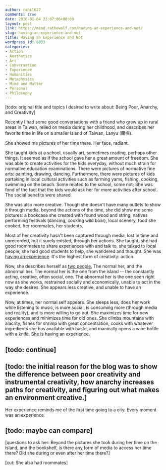 ```yaml
---
author: rahil627
comments: true
date: 2016-01-04 23:07:06+00:00
layout: post
link: https://mind.rathewolf.com/having-an-experience-and-not/
slug: having-an-experience-and-not
title: Having an Experience and Not
wordpress_id: 6033
categories:
- Action
- Aesthetics
- Art
- Conversation
- Experience
- Humanities
- Metaphysics
- Mind and Matter
- Personal
- Philosophy
---
```


[todo: original title and topics I desired to write about: Being Poor, Anarchy, and Creativity]

Recently I had some good conversations with a friend who grew up in rural areas in Taiwan, relied on media during her childhood, and describes her favorite time in life on a smaller island of Taiwan, Lanyu (蘭嶼).

She showed me pictures of her time there. Her face, radiant.

She taught kids at a school, usually art, sometimes reading, perhaps other things. It seemed as if the school gave her a great amount of freedom. She was able to create activities for the kids everyday, without much strain for normative education examinations. There were pictures of normative fine arts: painting, drawing, dancing. Furthermore, there were pictures of kids partaking in local cultural activities such as farming yams, fishing, cooking, swimming on the beach. Some related to the school, some not; She was fond of the fact that the kids would ask her for more activities after school. The social benefits were shared.

She was also more creative. Though she doesn't have many outlets to show it through media, beyond the actions of the time, she did show me some pictures: a bookcase she created with found wood and string, natives performing festivals (dancing, cooking wild boar), local scenery, food she cooked, her roommates, her students.

Most of her creativity hasn't been captured through media, lost in time and unrecorded, but it surely existed, through her actions. She taught, she had good roommates to share experiences with and talk to, she talked to local people, she had good students to help,  she wandered and thought. She was [having an experience](https://www.marxists.org/reference/subject/philosophy/works/us/an-experience.htm). It's the highest form of creativity: action.

Now, she describes herself as [two people.](https://mind.rathewolf.com/two-phases-in-life) The normal her, and the abnormal her. The normal her is the one from the island -- the constantly acting, creative, often social, one. The abnormal her is the one seen right now as she works, restrained socially and economically, unable to act in the way she desires. She appears less creative, and unable to have an experience.

Now, at times, her normal self appears. She sleeps less, does her work while listening to music, is more social, is consuming more (through media and reality), and is more willing to go out. She maximizes time for new experiences and minimizes time for old ones. She climbs mountains with alacrity, fishes for shrimp with great concentration, cooks with whatever ingredients she has available with haste, and manically opens a wine bottle with a knife. She is having an experience.

[todo: continue]
--

[todo: the initial reason for the blog was to show the difference between poor creativity and instrumental creativity, how anarchy increases paths for creativity, and figuring out what makes an environment creative.]
--

Her experience reminds me of the first time going to a city. Every moment was an experience.

[todo: maybe can compare]
--


[questions to ask her: Beyond the pictures she took during her time on the island, and the bookshelf, is there any form of media to access her time there? Did she during or even after her time there?]

[cut: She also had roommates]
